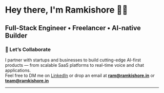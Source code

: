 # Hey there, I'm Ramkishore 👋🏻

Full-Stack Engineer • Freelancer • AI-native Builder  
---
### 🤝 Let’s Collaborate
I partner with startups and businesses to build cutting-edge AI-first products — from scalable SaaS platforms to real-time voice and chat applications.  
Feel free to DM me on [LinkedIn](https://www.linkedin.com/in/ramkishore-m/) or drop an email at **ram@ramkishore.in** or **team@ramkishore.in**

---
